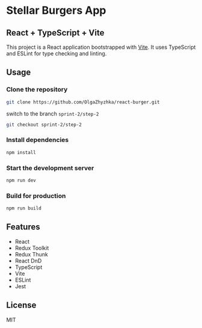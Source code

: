 # Stellar Burgers App

## React + TypeScript + Vite

This project is a React application bootstrapped with [Vite](https://vitejs.dev/). It uses TypeScript and ESLint for
type checking and linting.

## Usage

### Clone the repository

```bash
git clone https://github.com/OlgaZhyzhka/react-burger.git
```

switch to the branch `sprint-2/step-2`

```bash
git checkout sprint-2/step-2
```

### Install dependencies

```bash
npm install
```

### Start the development server

```bash
npm run dev
```

### Build for production

```bash
npm run build
```

## Features

- React
- Redux Toolkit
- Redux Thunk
- React DnD
- TypeScript
- Vite
- ESLint
- Jest

## License

MIT
